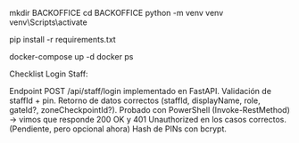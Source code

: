 mkdir BACKOFFICE
cd BACKOFFICE
python -m venv venv
venv\Scripts\activate

pip install -r requirements.txt

docker-compose up -d
docker ps


Checklist Login Staff:

Endpoint POST /api/staff/login implementado en FastAPI.
Validación de staffId + pin.
Retorno de datos correctos (staffId, displayName, role, gateId?, zoneCheckpointId?).
Probado con PowerShell (Invoke-RestMethod) → vimos que responde 200 OK y 401 Unauthorized en los casos correctos.
(Pendiente, pero opcional ahora) Hash de PINs con bcrypt.